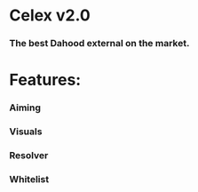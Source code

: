 # Celex v2.0
### The best Dahood external on the market.

# Features:
### Aiming
### Visuals
### Resolver
### Whitelist
